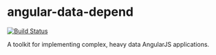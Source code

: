 angular-data-depend
===================

[![Build Status](https://travis-ci.org/Nikku/angular-data-depend.png?branch=master)](https://travis-ci.org/Nikku/angular-data-depend)

A toolkit for implementing complex, heavy data AngularJS applications.

